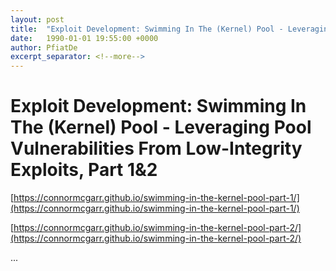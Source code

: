 ```yaml
---
layout: post
title:  "Exploit Development: Swimming In The (Kernel) Pool - Leveraging Pool Vulnerabilities From Low-Integrity Exploits, Part 1&2"
date:   1990-01-01 19:55:00 +0000
author: PfiatDe
excerpt_separator: <!--more-->
---
```


# Exploit Development: Swimming In The (Kernel) Pool - Leveraging Pool Vulnerabilities From Low-Integrity Exploits, Part 1&2

[https://connormcgarr.github.io/swimming-in-the-kernel-pool-part-1/](https://connormcgarr.github.io/swimming-in-the-kernel-pool-part-1/)

[https://connormcgarr.github.io/swimming-in-the-kernel-pool-part-2/](https://connormcgarr.github.io/swimming-in-the-kernel-pool-part-2/)

...
<!--more-->
